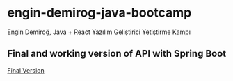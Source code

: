 # engin-demirog-java-bootcamp
Engin Demiroğ, Java + React Yazılım Geliştirici Yetiştirme Kampı

## Final and working version of API with Spring Boot
[Final Version](https://github.com/yusufarisoy/HRMS-backend)
